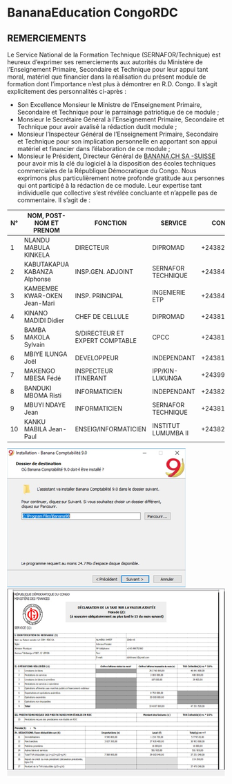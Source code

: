 # BananaEducation CongoRDC

## **REMERCIEMENTS**
Le Service National de la Formation Technique (SERNAFOR/Technique) est heureux d’exprimer ses remerciements aux autorités du Ministère de l’Enseignement Primaire, Secondaire et Technique pour leur appui tant moral, matériel que financier dans la réalisation du présent module de formation dont l’importance n’est plus à démontrer en R.D. Congo.
Il s’agit explicitement des personnalités ci-après :
* Son Excellence Monsieur le Ministre de l’Enseignement Primaire, Secondaire et Technique pour le parrainage patriotique de ce module ;
* Monsieur le Secrétaire Général à l’Enseignement Primaire, Secondaire et Technique pour avoir avalisé la rédaction dudit module ;
* Monsieur l’Inspecteur Général de l’Enseignement Primaire, Secondaire et Technique pour son implication personnelle en apportant son appui matériel et financier dans l’élaboration de ce module ;
* Monsieur le Président, Directeur Général de [BANANA.CH SA -SUISSE](www.banana.ch) pour avoir mis la clé du logiciel à la disposition des écoles techniques commerciales de la République Démocratique du Congo.
Nous exprimons plus particulièrement notre profonde gratitude aux personnes qui ont participé à la rédaction de ce module. Leur expertise tant individuelle que collective s’est révélée concluante et n’appelle pas de commentaire. 
         Il s’agit de :


|     N°    |     NOM,   POST-NOM ET PRENOM       |     FONCTION                             |     SERVICE                |     CONTACT          |
|-----------|-------------------------------------|------------------------------------------|----------------------------|----------------------|
|     1     |     NLANDU MABULA KINKELA           |     DIRECTEUR                            |     DIPROMAD               |     +243820836583    |
|     2     |     KABUTAKAPUA KABANZA Alphonse    |     INSP.GEN. ADJOINT                    |     SERNAFOR TECHNIQUE     |     +243844702147    |
|     3     |     KAMBEMBE KWAR-OKEN Jean-Mari    |     INSP. PRINCIPAL                      |     INGENIERIE ETP         |     +243847414538    |
|     4     |     KINANO MADIDI Didier            |     CHEF DE CELLULE                      |     DIPROMAD               |     +243815115066    |
|     5     |     BAMBA MAKOLA Sylvain            |     S/DIRECTEUR ET EXPERT   COMPTABLE    |     CPCC                   |     +243813288526    |
|     6     |     MBIYE ILUNGA Joël               |     DEVELOPPEUR                          |     INDEPENDANT            |     +243815710535    |
|     7     |     MAKENGO MBESA Fédé              |     INSPECTEUR ITINERANT                 |     IPP/KIN-LUKUNGA        |     +243998134409    |
|     8     |     BANDUKI MBOMA Risti             |     INFORMATICIEN                        |     INDEPENDANT            |     +243823670743    |
|     9     |     MBUYI NDAYE Jean                |     INFORMATICIEN                        |     SERNAFOR TECHNIQUE     |     +243814412756    |
|     10    |     KANKU MABILA Jean-Paul          |     ENSEIG/INFORMATICIEN                 |     INSTITUT LUMUMBA II    |     +243822594654    |


![logo](/images/enregistrement_fr.jpg)
![logo](/images/enregistrement_fr2.jpg)